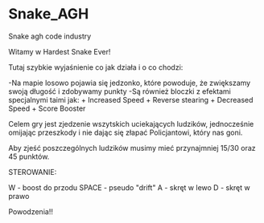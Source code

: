 # Snake_AGH
Snake agh code industry

Witamy w Hardest Snake Ever!

Tutaj szybkie wyjaśnienie co jak działa i o co chodzi:

-Na mapie losowo pojawia się jedzonko, które powoduje, że zwiększamy swoją długość i zdobywamy punkty
-Są również bloczki z efektami specjalnymi taimi jak:
	+ Increased Speed
	+ Reverse stearing
	+ Decreased Speed
	+ Score Booster

Celem gry jest zjedzenie wszytskich uciekających ludzików, 
jednocześnie omijając przeszkody i nie dając się złapać Policjantowi, który nas goni.

Aby zjeść poszczególnych ludzików musimy mieć przynajmniej 15/30 oraz 45 punktów.

STEROWANIE:

W - boost do przodu
SPACE - pseudo "drift"
A - skręt w lewo
D - skręt w prawo

Powodzenia!!
